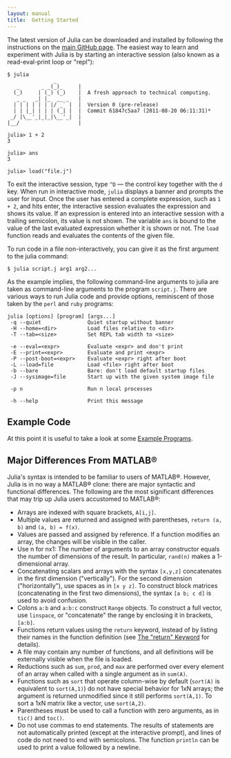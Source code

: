```yaml
---
layout: manual
title:  Getting Started
---
```


The latest version of Julia can be downloaded and installed by following the instructions on the [main GitHub page](https://github.com/JuliaLang/julia#readme).
The easiest way to learn and experiment with Julia is by starting an interactive session (also known as a read-eval-print loop or "repl"):

    $ julia
                   _
       _       _ _(_)_     |
      (_)     | (_) (_)    |  A fresh approach to technical computing.
       _ _   _| |_  __ _   |
      | | | | | | |/ _` |  |  Version 0 (pre-release)
      | | |_| | | | (_| |  |  Commit 61847c5aa7 (2011-08-20 06:11:31)*
     _/ |\__'_|_|_|\__'_|  |
    |__/                   |

    julia> 1 + 2
    3

    julia> ans
    3

    julia> load("file.j")

To exit the interactive session, type `^D` — the control key together with the `d` key.
When run in interactive mode, `julia` displays a banner and prompts the user for input.
Once the user has entered a complete expression, such as `1 + 2`, and hits enter, the interactive session evaluates the expression and shows its value.
If an expression is entered into an interactive session with a trailing semicolon, its value is not shown.
The variable `ans` is bound to the value of the last evaluated expression whether it is shown or not.
The `load` function reads and evaluates the contents of the given file.

To run code in a file non-interactively, you can give it as the first argument to the julia command:

    $ julia script.j arg1 arg2...

As the example implies, the following command-line arguments to julia are taken as command-line arguments to the program `script.j`.
There are various ways to run Julia code and provide options, reminiscent of those taken by the `perl` and `ruby` programs:

    julia [options] [program] [args...]
     -q --quiet               Quiet startup without banner
     -H --home=<dir>          Load files relative to <dir>
     -T --tab=<size>          Set REPL tab width to <size>

     -e --eval=<expr>         Evaluate <expr> and don't print
     -E --print=<expr>        Evaluate and print <expr>
     -P --post-boot=<expr>    Evaluate <expr> right after boot
     -L --load=file           Load <file> right after boot
     -b --bare                Bare: don't load default startup files
     -J --sysimage=file       Start up with the given system image file

     -p n                     Run n local processes

     -h --help                Print this message

## Example Code

At this point it is useful to take a look at some [Example Programs](../example-programs).

## Major Differences From MATLAB®

Julia's syntax is intended to be familiar to users of MATLAB®.
However, Julia is in no way a MATLAB® clone:
there are major syntactic and functional differences.
The following are the most significant differences that may trip up Julia users accustomed to MATLAB®:

- Arrays are indexed with square brackets, `A[i,j]`.
- Multiple values are returned and assigned with parentheses, `return (a, b)` and `(a, b) = f(x)`.
- Values are passed and assigned by reference. If a function modifies an array, the changes will be visible in the caller.
- Use n for nx1: The number of arguments to an array constructor equals the number of dimensions of the result.
In particular, `rand(n)` makes a 1-dimensional array.
- Concatenating scalars and arrays with the syntax `[x,y,z]` concatenates in the first dimension ("vertically").
For the second dimension ("horizontally"), use spaces as in `[x y z]`.
To construct block matrices (concatenating in the first two dimensions), the syntax `[a b; c d]` is used to avoid confusion.
- Colons `a:b` and `a:b:c` construct `Range` objects.
To construct a full vector, use `linspace`, or "concatenate" the range by enclosing it in brackets, `[a:b]`.
- Functions return values using the `return` keyword, instead of by listing their names in the function definition (see [The "return" Keyword](../functions#The+return+Keyword) for details).
- A file may contain any number of functions, and all definitions will be externally visible when the file is loaded.
- Reductions such as `sum`, `prod`, and `max` are performed over every element of an array when called with a single argument as in `sum(A)`.
- Functions such as `sort` that operate column-wise by default (`sort(A)` is equivalent to `sort(A,1)`) do not have special behavior for 1xN arrays; the argument is returned unmodified since it still performs `sort(A,1)`. To sort a 1xN matrix like a vector, use `sort(A,2)`.
- Parentheses must be used to call a function with zero arguments, as in `tic()` and `toc()`.
- Do not use commas to end statements. The results of statements are not automatically printed (except at the interactive prompt), and lines of code do not need to end with semicolons. The function `println` can be used to print a value followed by a newline.
